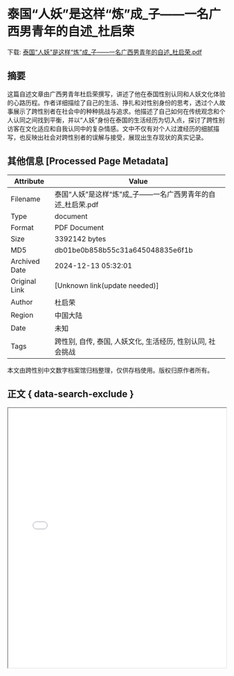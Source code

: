 # 泰国“人妖”是这样“炼”成_子——一名广西男青年的自述_杜启荣

<!-- tcd_download_link -->
下载: <a href="../泰国“人妖”是这样“炼”成_子——一名广西男青年的自述_杜启荣.pdf" download>泰国“人妖”是这样“炼”成_子——一名广西男青年的自述_杜启荣.pdf</a>
<!-- tcd_download_link_end -->

## 摘要

<!-- tcd_abstract -->
这篇自述文章由广西男青年杜启荣撰写，讲述了他在泰国性别认同和人妖文化体验的心路历程。作者详细描绘了自己的生活、挣扎和对性别身份的思考，透过个人故事展示了跨性别者在社会中的种种挑战与追求。他描述了自己如何在传统观念和个人认同之间找到平衡，并以“人妖”身份在泰国的生活经历为切入点，探讨了跨性别访客在文化适应和自我认同中的复杂情感。文中不仅有对个人过渡经历的细腻描写，也反映出社会对跨性别者的误解与接受，展现出生存现状的真实记录。

<!-- tcd_abstract_end -->

## 其他信息 [Processed Page Metadata]

| Attribute       | Value                                  |
|-----------------|----------------------------------------|
| Filename        | 泰国“人妖”是这样“炼”成_子——一名广西男青年的自述_杜启荣.pdf                             |
| Type            | document                                 |
| Format          | PDF Document                               |
| Size            | 3392142 bytes                           |
| MD5             | db01be0b858b55c31a645048835e6f1b                                  |
| Archived Date   | 2024-12-13 05:32:01                             |
| Original Link   | [Unknown link(update needed)]                         |
| Author          | 杜启荣                               |
| Region          | 中国大陆                               |
| Date            | 未知                                 |
| Tags            | 跨性别, 自传, 泰国, 人妖文化, 生活经历, 性别认同, 社会挑战                                 |

本文由跨性别中文数字档案馆归档整理，仅供存档使用。版权归原作者所有。


## 正文 { data-search-exclude }

<!-- tcd_main_text -->
<iframe src="../泰国“人妖”是这样“炼”成_子——一名广西男青年的自述_杜启荣.pdf" width="100%" height="600px">
    <p>无法显示PDF，请下载查看。</p>
</iframe>
<!-- tcd_main_text_end -->

